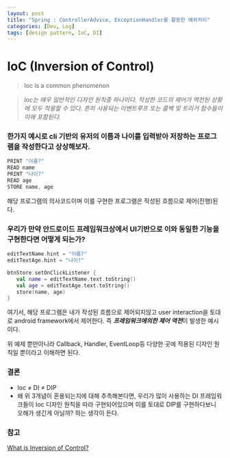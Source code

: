 ```yaml
---
layout: post
title: "Spring : ControllerAdvice, ExceptionHandler를 활용한 예외처리"
categories: [Dev, Log]
tags: [design pattern, IoC, DI]
---
```


# IoC (Inversion of Control)

> Ioc is a common phenomenon
>

> *Ioc는 매우 일반적인 디자인 원칙중 하나이다. 작성한 코드의 제어가 역전된 상황에 모두 적용할 수 있다. 흔히 사용되는 이벤트루프 또는 콜백 및 트리거 함수들이 이에 포함된다.*
>

### 한가지 예시로 cli 기반의 유저의 이름과 나이를 입력받아 저장하는 프로그램을 작성한다고 상상해보자.

```kotlin
PRINT "이름?"
READ name
PRINT "나이?"
READ age
STORE name, age
```

해당 프로그램의 의사코드이며 이를 구현한 프로그램은 작성된 흐름으로 제어(진행)된다.

### 우리가 만약 안드로이드 프레임워크상에서 UI기반으로 이와 동일한 기능을 구현한다면 어떻게 되는가?

```kotlin
editTextName.hint = "이름?"
editTextAge.hint = "나이?"

btnStore.setOnClickListener {
   val name = editTextName.text.toString()
   val age = editTextAge.text.toString()
   store(name, age)
}
```

여기서, 해당 프로그램은 내가 작성된 흐름으로 제어되지않고 user interaction을 토대로 android framework에서 제어한다. 즉 ***프레임워크에의한 제어 역전***이 발생한 예시이다.

위 예제 뿐만아니라 Callback, Handler, EventLoop등 다양한 곳에 적용된 디자인 원칙일 뿐이라고 이해하면 된다.

### 결론

- Ioc ≠ DI ≠ DIP
- 왜 위 3개념이 혼용되는지에 대해 추측해본다면, 우리가 많이 사용하는 DI 프레임워크들이 Ioc 디자인 원칙을 따라 구현되어있으며 이를 토대로 DIP를 구현하다보니 오해가 생긴게 아닐까? 하는 생각이 든다.

### 참고

[What is Inversion of Control?](https://stackoverflow.com/questions/3058/what-is-inversion-of-control)
